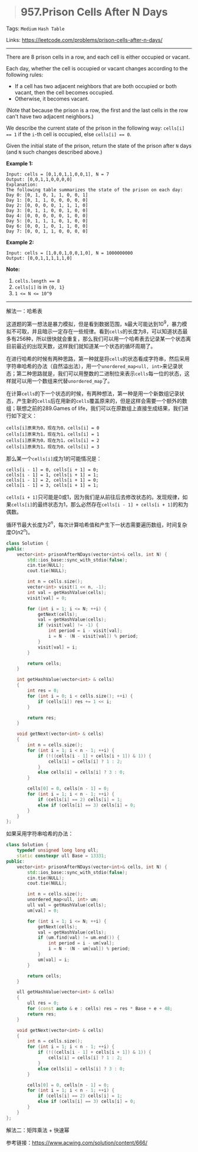 > # 957.Prison Cells After N Days

Tags: `Medium` `Hash Table`

Links: https://leetcode.com/problems/prison-cells-after-n-days/

-----

There are 8 prison cells in a row, and each cell is either occupied or vacant.

Each day, whether the cell is occupied or vacant changes according to the following rules:

- If a cell has two adjacent neighbors that are both occupied or both vacant, then the cell becomes occupied.
- Otherwise, it becomes vacant.

(Note that because the prison is a row, the first and the last cells in the row can't have two adjacent neighbors.)

We describe the current state of the prison in the following way: `cells[i] == 1` if the `i`-th cell is occupied, else `cells[i] == 0`.

Given the initial state of the prison, return the state of the prison after `N` days (and `N` such changes described above.)

 

**Example 1:**

```
Input: cells = [0,1,0,1,1,0,0,1], N = 7
Output: [0,0,1,1,0,0,0,0]
Explanation: 
The following table summarizes the state of the prison on each day:
Day 0: [0, 1, 0, 1, 1, 0, 0, 1]
Day 1: [0, 1, 1, 0, 0, 0, 0, 0]
Day 2: [0, 0, 0, 0, 1, 1, 1, 0]
Day 3: [0, 1, 1, 0, 0, 1, 0, 0]
Day 4: [0, 0, 0, 0, 0, 1, 0, 0]
Day 5: [0, 1, 1, 1, 0, 1, 0, 0]
Day 6: [0, 0, 1, 0, 1, 1, 0, 0]
Day 7: [0, 0, 1, 1, 0, 0, 0, 0]
```

**Example 2:**

```
Input: cells = [1,0,0,1,0,0,1,0], N = 1000000000
Output: [0,0,1,1,1,1,1,0]
```

 

**Note:**

1. `cells.length == 8`
2. `cells[i]` is in `{0, 1}`
3. `1 <= N <= 10^9`

------

解法一：哈希表

这道题的第一想法是暴力模拟，但是看到数据范围，`N`最大可能达到$10^9$，暴力模拟不可取，并且暗示一定存在一些规律。看到`cells`的长度为8，可以知道状态最多有256种，所以很快就会重复，那么我们可以用一个哈希表去记录某一个状态离目前最近的出现天数，这样我们就知道某一个状态的循环周期了。

在进行哈希的时候有两种思路，第一种就是将`cells`的状态看成字符串，然后采用字符串哈希的办法（自然溢出法），用一个`unordered_map<ull, int>`来记录状态；第二种思路就是，我们可以用整数的二进制位来表示`cells`每一位的状态，这样就可以用一个数组来代替`unordered_map`了。

在计算`cells`的下一个状态的时候，有两种想法，第一种是用一个新数组记录状态，产生新的`cells`后在用新的`cells`覆盖原来的，但是这样会需要一个额外的数组；联想之前的289.Games of life，我们可以在原数组上直接生成结果，我们进行如下定义：

```
cells[i]原来为0，现在为0，cells[i] = 0
cells[i]原来为1，现在为1，cells[i] = 1
cells[i]原来为0，现在为1，cells[i] = 2
cells[i]原来为1，现在为0，cells[i] = 3
```

那么某一个`cells[i]`成为1的可能情况是：

```
cells[i - 1] = 0, cells[i + 1] = 0;
cells[i - 1] = 1, cells[i + 1] = 1;
cells[i - 1] = 2, cells[i + 1] = 0;
cells[i - 1] = 3, cells[i + 1] = 1;
```

`cells[i + 1]`只可能是0或1，因为我们是从前往后去修改状态的。发现规律，如果`cells[i]`的最终状态为1，那么必然存在`cells[i - 1] + cells[i + 1]`的和为偶数。

循环节最大长度为$2^n$，每次计算哈希值和产生下一状态需要遍历数组，时间复杂度$O(n2^n)$。

```c++
class Solution {
public:
    vector<int> prisonAfterNDays(vector<int>& cells, int N) {
        std::ios_base::sync_with_stdio(false);
		cin.tie(NULL);
		cout.tie(NULL);

        int n = cells.size();
        vector<int> visit(1 << n, -1);
        int val = getHashValue(cells);
        visit[val] = 0;

        for (int i = 1; i <= N; ++i) {
            getNext(cells);
            val = getHashValue(cells);
            if (visit[val] != -1) {
                int period = i - visit[val];
                i = N - (N - visit[val]) % period;
            }
            visit[val] = i;
        }

        return cells;
    }

    int getHashValue(vector<int> & cells)
    {
        int res = 0;
        for (int i = 0; i < cells.size(); ++i) {
            if (cells[i]) res += 1 << i;
        }

        return res;
    }

    void getNext(vector<int> & cells)
    {
        int n = cells.size();
        for (int i = 1; i < n - 1; ++i) {
            if (!((cells[i - 1] + cells[i + 1]) & 1)) {
                cells[i] = cells[i] ? 1 : 2;
            }
            else cells[i] = cells[i] ? 3 : 0;
        }

        cells[0] = 0, cells[n - 1] = 0;
        for (int i = 1; i < n - 1; ++i) {
            if (cells[i] == 2) cells[i] = 1;
            else if (cells[i] == 3) cells[i] = 0;
        }
    }
};
```

如果采用字符串哈希的办法：

```c++
class Solution {
    typedef unsigned long long ull;
    static constexpr ull Base = 13331;
public:
    vector<int> prisonAfterNDays(vector<int>& cells, int N) {
        std::ios_base::sync_with_stdio(false);
		cin.tie(NULL);
		cout.tie(NULL);

        int n = cells.size();
        unordered_map<ull, int> um;
        ull val = getHashValue(cells);
        um[val] = 0;

        for (int i = 1; i <= N; ++i) {
            getNext(cells);
            val = getHashValue(cells);
            if (um.find(val) != um.end()) {
                int period = i - um[val];
                i = N - (N - um[val]) % period;
            }
            um[val] = i;
        }

        return cells;
    }

    ull getHashValue(vector<int> & cells)
    {
        ull res = 0;
        for (const auto & e : cells) res = res * Base + e + 48;
        return res;
    }

    void getNext(vector<int> & cells)
    {
        int n = cells.size();
        for (int i = 1; i < n - 1; ++i) {
            if (!((cells[i - 1] + cells[i + 1]) & 1)) {
                cells[i] = cells[i] ? 1 : 2;
            }
            else cells[i] = cells[i] ? 3 : 0;
        }

        cells[0] = 0, cells[n - 1] = 0;
        for (int i = 1; i < n - 1; ++i) {
            if (cells[i] == 2) cells[i] = 1;
            else if (cells[i] == 3) cells[i] = 0;
        }
    }
};
```

解法二：矩阵乘法 + 快速幂

参考链接：https://www.acwing.com/solution/content/666/